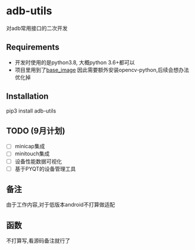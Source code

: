 # adb-utils

对adb常用接口的二次开发

## Requirements
- 开发时使用的是python3.8, 大概python 3.6+都可以
- 项目里用到了[base_image](https://github.com/hakaboom/base_image) 因此需要额外安装opencv-python,后续会想办法优化掉


## Installation
pip3 install adb-utils

## TODO (9月计划)
- [ ] minicap集成
- [ ] minitouch集成
- [ ] 设备性能数据可视化
- [ ] 基于PYQT的设备管理工具

## 备注
由于工作内容,对于低版本android不打算做适配


## 函数
不打算写,看源码备注就行了
